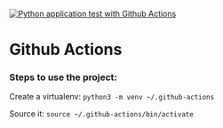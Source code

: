 [![Python application test with Github Actions](https://github.com/ThinamXx/Github-Actions/actions/workflows/main.yml/badge.svg)](https://github.com/ThinamXx/Github-Actions/actions/workflows/main.yml)

# **Github Actions**

### Steps to use the project:

Create a virtualenv:
```python3 -m venv ~/.github-actions```

Source it:
```source ~/.github-actions/bin/activate```
